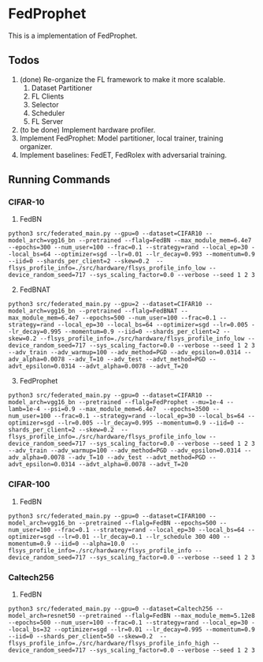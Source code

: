 # FedProphet

This is a implementation of FedProphet.

## Todos
1. (done) Re-organize the FL framework to make it more scalable.
    1. Dataset Partitioner
    2. FL Clients
    3. Selector
    4. Scheduler
    5. FL Server
2. (to be done) Implement hardware profiler.
3. Implement FedProphet: Model partitioner, local trainer, training organizer.
4. Implement baselines: FedET, FedRolex with adversarial training.

## Running Commands

### CIFAR-10

1. FedBN
```shell
python3 src/federated_main.py --gpu=0 --dataset=CIFAR10 --model_arch=vgg16_bn --pretrained --flalg=FedBN --max_module_mem=6.4e7 --epochs=300 --num_user=100 --frac=0.1 --strategy=rand --local_ep=30 --local_bs=64 --optimizer=sgd --lr=0.01 --lr_decay=0.993 --momentum=0.9 --iid=0 --shards_per_client=2 --skew=0.2  --flsys_profile_info=./src/hardware/flsys_profile_info_low --device_random_seed=717 --sys_scaling_factor=0.0 --verbose --seed 1 2 3
```

2. FedBNAT
```shell
python3 src/federated_main.py --gpu=2 --dataset=CIFAR10 --model_arch=vgg16_bn --pretrained --flalg=FedBNAT --max_module_mem=6.4e7 --epochs=500 --num_user=100 --frac=0.1 --strategy=rand --local_ep=30 --local_bs=64 --optimizer=sgd --lr=0.005 --lr_decay=0.995 --momentum=0.9 --iid=0 --shards_per_client=2 --skew=0.2 --flsys_profile_info=./src/hardware/flsys_profile_info_low --device_random_seed=717 --sys_scaling_factor=0.0 --verbose --seed 1 2 3 --adv_train --adv_warmup=100 --adv_method=PGD --adv_epsilon=0.0314 --adv_alpha=0.0078 --adv_T=10 --adv_test --advt_method=PGD --advt_epsilon=0.0314 --advt_alpha=0.0078 --advt_T=20
```

3. FedProphet
```shell
python3 src/federated_main.py --gpu=0 --dataset=CIFAR10 --model_arch=vgg16_bn --pretrained --flalg=FedProphet --mu=1e-4 --lamb=1e-4 --psi=0.9 --max_module_mem=6.4e7  --epochs=3500 --num_user=100 --frac=0.1 --strategy=rand --local_ep=30 --local_bs=64 --optimizer=sgd --lr=0.005 --lr_decay=0.995 --momentum=0.9 --iid=0 --shards_per_client=2 --skew=0.2  --flsys_profile_info=./src/hardware/flsys_profile_info_low --device_random_seed=717 --sys_scaling_factor=0.0 --verbose --seed 1 2 3 --adv_train --adv_warmup=100 --adv_method=PGD --adv_epsilon=0.0314 --adv_alpha=0.0078 --adv_T=10 --adv_test --advt_method=PGD --advt_epsilon=0.0314 --advt_alpha=0.0078 --advt_T=20
```

### CIFAR-100
1. FedBN
```shell
python3 src/federated_main.py --gpu=0 --dataset=CIFAR100 --model_arch=vgg16_bn --pretrained --flalg=FedBN --epochs=500 --num_user=100 --frac=0.1 --strategy=rand --local_ep=30 --local_bs=64 --optimizer=sgd --lr=0.01 --lr_decay=0.1 --lr_schedule 300 400 --momentum=0.9 --iid=0 --alpha=10.0  --flsys_profile_info=./src/hardware/flsys_profile_info --device_random_seed=717 --sys_scaling_factor=0.0 --verbose --seed 1 2 3
```

### Caltech256
1. FedBN
```shell
python3 src/federated_main.py --gpu=0 --dataset=Caltech256 --model_arch=resnet50 --pretrained --flalg=FedBN --max_module_mem=5.12e8 --epochs=500 --num_user=100 --frac=0.1 --strategy=rand --local_ep=30 --local_bs=32 --optimizer=sgd --lr=0.01 --lr_decay=0.995 --momentum=0.9 --iid=0 --shards_per_client=50 --skew=0.2  --flsys_profile_info=./src/hardware/flsys_profile_info_high --device_random_seed=717 --sys_scaling_factor=0.0 --verbose --seed 1 2 3
```